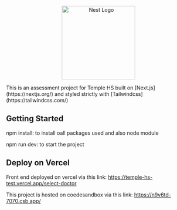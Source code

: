 <p align="center">
  <a href="http://nestjs.com/" target="blank"><img src="https://nestjs.com/img/logo-small.svg" width="200" alt="Nest Logo" /></a>
</p>
This is an assessment project for Temple HS built on [Next.js](https://nextjs.org/) and styled strictly with [Tailwindcss](https://tailwindcss.com/)

## Getting Started
npm install: to install oall packages used and also node module

npm run dev: to start the project


## Deploy on Vercel

Front end deployed on vercel via this link: https://temple-hs-test.vercel.app/select-doctor

This project is hosted on coedesandbox via this link: https://n9v6td-7070.csb.app/

